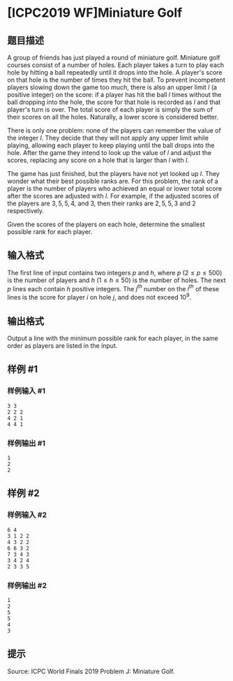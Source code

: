 # [ICPC2019 WF]Miniature Golf

## 题目描述

A group of friends has just played a round of miniature golf. Miniature golf courses consist of a number of holes. Each player takes a turn to play each hole by hitting a ball repeatedly until it drops into the hole.
A player's score on that hole is the number of times they hit the ball. 
To prevent incompetent players slowing down the game too much, there is also an upper limit $l$ (a positive integer) on the score: if a player has hit the ball $l$ times without the ball dropping into the hole, the score for that hole is recorded as $l$ and that player's turn is over. The total score of each player is simply the sum of their scores on all the holes. Naturally, a lower score is considered better.

There is only one problem: none of the players can remember the value of the integer $l$. They decide that they will not apply any upper limit while playing, allowing each player to keep playing until the ball
drops into the hole. After the game they intend to look up the value of $l$ and adjust the scores, replacing any score on a hole that is larger than $l$ with $l$.

The game has just finished, but the players have not yet looked up $l$. They wonder what their best possible ranks are. For this problem, the rank of a player is the number of players who achieved an equal or lower total score after the scores are adjusted with $l$. For example, if the adjusted scores of the players are $3, 5, 5, 4,$ and $3$, then their ranks are $2, 5, 5, 3$ and $2$ respectively.

Given the scores of the players on each hole, determine the smallest possible rank for each player.

## 输入格式

The first line of input contains two integers $p$ and $h$, where $p$ $(2 \leq p \leq 500)$ is the number of players and $h$ $(1 \leq h \leq 50)$ is the number of holes. The next $p$ lines each contain $h$ positive integers. The $j^{th}$ number on the $i^{th}$ of these lines is the score for player $i$ on hole $j$, and does not exceed $10^9$.


## 输出格式

Output a line with the minimum possible rank for each player, in the same order as players are listed in the input.

## 样例 #1

### 样例输入 #1
```
3 3
2 2 2
4 2 1
4 4 1
```

### 样例输出 #1

```
1
2
2
```

## 样例 #2

### 样例输入 #2
```
6 4
3 1 2 2
4 3 2 2
6 6 3 2
7 3 4 3
3 4 2 4
2 3 3 5
```

### 样例输出 #2

```
1
2
5
5
4
3
```

## 提示

Source: ICPC World Finals 2019 Problem J: Miniature Golf.
